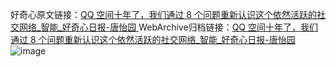 好奇心原文链接：[QQ 空间十年了，我们通过 8 个问题重新认识这个依然活跃的社交网络_智能_好奇心日报-唐怡园 ](https://www.qdaily.com/articles/10448.html)
WebArchive归档链接：[QQ 空间十年了，我们通过 8 个问题重新认识这个依然活跃的社交网络_智能_好奇心日报-唐怡园 ](http://web.archive.org/web/20180916055608/http://www.qdaily.com:80/articles/10448.html)
![image](http://ww3.sinaimg.cn/large/007d5XDpgy1g3w22devk6j30u05ta4qp)